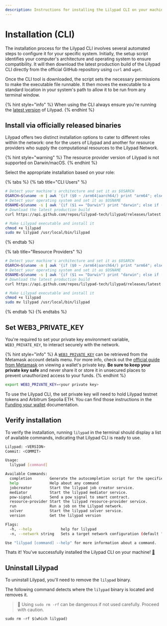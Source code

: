 ```yaml
---
description: Instructions for installing the Lilypad CLI on your machine
---
```


# Installation (CLI)

The installation process for the Lilypad CLI involves several automated steps to configure it for your specific system. Initially, the setup script identifies your computer's architecture and operating system to ensure compatibility. It will then download the latest production build of the Lilypad CLI directly from the official GitHub repository using `curl` and `wget`.

Once the CLI tool is downloaded, the script sets the necessary permissions to make the executable file runnable. It then moves the executable to a standard location in your system's path to allow it to be run from any terminal window.

{% hint style="info" %}
When using the CLI always ensure you're running the [latest version](https://github.com/Lilypad-Tech/lilypad/releases) of Lilypad.
{% endhint %}

## Install via officially released binaries

Lilypad offers two distinct installation options to cater to different roles within the network: one for the users of Lilypad and another for resource providers who supply the computational resources to the Lilypad Network.

{% hint style="warning" %}
The resource provider version of Lilypad is not supported on Darwin/macOS.
{% endhint %}

Select the appropriate installation based on your role:

{% tabs %}
{% tab title="CLI Users" %}
```bash
# Detect your machine's architecture and set it as $OSARCH
OSARCH=$(uname -m | awk '{if ($0 ~ /arm64|aarch64/) print "arm64"; else if ($0 ~ /x86_64|amd64/) print "amd64"; else print "unsupported_arch"}') && export OSARCH;
# Detect your operating system and set it as $OSNAME
OSNAME=$(uname -s | awk '{if ($1 == "Darwin") print "darwin"; else if ($1 == "Linux") print "linux"; else print "unsupported_os"}') && export OSNAME;
# Download the latest production build
curl https://api.github.com/repos/lilypad-tech/lilypad/releases/latest | grep "browser_download_url.*lilypad-$OSNAME-$OSARCH-cpu" | cut -d : -f 2,3 | tr -d \" | wget -i - -O lilypad

# Make Lilypad executable and install it
chmod +x lilypad
sudo mv lilypad /usr/local/bin/lilypad
```
{% endtab %}

{% tab title="Resource Providers" %}
```bash
# Detect your machine's architecture and set it as $OSARCH
OSARCH=$(uname -m | awk '{if ($0 ~ /arm64|aarch64/) print "arm64"; else if ($0 ~ /x86_64|amd64/) print "amd64"; else print "unsupported_arch"}') && export OSARCH;
# Detect your operating system and set it as $OSNAME
OSNAME=$(uname -s | awk '{if ($1 == "Darwin") print "darwin"; else if ($1 == "Linux") print "linux"; else print "unsupported_os"}') && export OSNAME;
# Download the latest production build
curl https://api.github.com/repos/lilypad-tech/lilypad/releases/latest | grep "browser_download_url.*lilypad-$OSNAME-$OSARCH-gpu" | cut -d : -f 2,3 | tr -d \" | wget -i - -O lilypad

# Make Lilypad executable and install it
chmod +x lilypad
sudo mv lilypad /usr/local/bin/lilypad
```
{% endtab %}
{% endtabs %}

## Set WEB3\_PRIVATE\_KEY

You're required to set your private key environment variable, `WEB3_PRIVATE_KEY`, to interact securely with the network.

{% hint style="info" %}
A [`WEB3_PRIVATE_KEY`](https://docs.lilypad.tech/lilypad/lilypad-milky-way-testnet/install-run-requirements#id-2.-set-web3_private_key) can be retrieved from the Metamask account details menu. For more info, check out the [official guide from Metamask](https://support.metamask.io/managing-my-wallet/secret-recovery-phrase-and-private-keys/how-to-export-an-accounts-private-key/) on viewing a wallet's private key. **Be sure to keep your private key safe** and never share it or store it in unsecured places to prevent unauthorized access to your funds.
{% endhint %}

```bash
export WEB3_PRIVATE_KEY=<your private key>
```

To use the Lilypad CLI, the set private key will need to hold Lilypad testnet tokens and Arbitrum Sepolia ETH. You can find those instructions in the [Funding your wallet](quick-start/funding-your-wallet-from-faucet.md) documentation.

## Verify installation

To verify the installation, running `lilypad` in the terminal should display a list of available commands, indicating that Lilypad CLI is ready to use.

```bash
Lilypad: <VERSION>
Commit: <COMMIT>

Usage:
  lilypad [command]

Available Commands:
  completion        Generate the autocompletion script for the specified shell
  help              Help about any command
  jobcreator        Start the lilypad job creator service.
  mediator          Start the lilypad mediator service.
  pow-signal        Send a pow signal to smart contract.
  resource-provider Start the lilypad resource-provider service.
  run               Run a job on the Lilypad network.
  solver            Start the lilypad solver service.
  version           Get the lilypad version

Flags:
  -h, --help             help for lilypad
  -n, --network string   Sets a target network configuration (default "testnet")

Use "lilypad [command] --help" for more information about a command.
```

Thats it! You've successfully installed the Lilypad CLI on your machine! [🎉](https://emojipedia.org/party-popper)

## Uninstall Lilypad

To uninstall Lilypad, you'll need to remove the `lilypad` binary.

The following command detects where the `lilypad` binary is located and removes it.

> 🚨 Using `sudo rm -rf` can be dangerous if not used carefully. Proceed with caution.

```
sudo rm -rf $(which lilypad)
```
